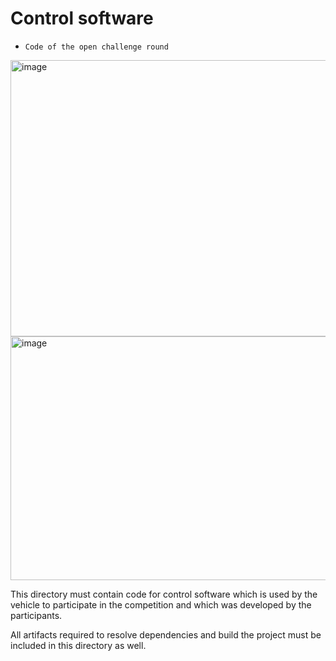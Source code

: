 Control software
====

* `Code of the open challenge round`

<img width="582" height="442" alt="image" src="https://github.com/user-attachments/assets/31f68fce-4759-40e3-88a7-ea8a6ab961b2" />

<img width="585" height="390" alt="image" src="https://github.com/user-attachments/assets/94056777-bcdd-4d09-862d-5ed12cc5369c" />








This directory must contain code for control software which is used by the vehicle to participate in the competition and which was developed by the participants.

All artifacts required to resolve dependencies and build the project must be included in this directory as well.
